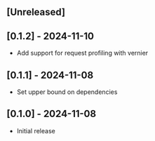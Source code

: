 ## [Unreleased]

## [0.1.2] - 2024-11-10

- Add support for request profiling with vernier

## [0.1.1] - 2024-11-08

- Set upper bound on dependencies

## [0.1.0] - 2024-11-08

- Initial release
